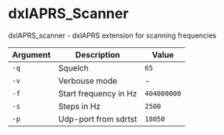 # dxlAPRS_Scanner
dxlAPRS_scanner - dxlAPRS extension for scanning frequencies

Argument|Description|Value
-|-|-
`-q`|Squelch|`65`
`-v`|Verbouse mode|-
`-f`|Start frequency in Hz|`404000000`
`-s`|Steps in Hz|`2500`
`-p`|Udp-port from sdrtst|`18050`
